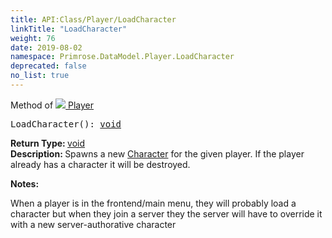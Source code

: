 ```yaml
---
title: API:Class/Player/LoadCharacter
linkTitle: "LoadCharacter"
weight: 76
date: 2019-08-02
namespace: Primrose.DataModel.Player.LoadCharacter
deprecated: false
no_list: true
---
```

Method of <a href="/docs/api-reference/Class/Player"><img src="/icons/silk/user.png"/>&nbsp;Player</a>
<pre class="method-declaration">
LoadCharacter(): <a class="type" href="/docs/api-reference/System/void">void</a></pre>
<b>Return Type: </b>
<a class="type" href="/docs/api-reference/System/void">void</a>
<br/>
<b>Description: </b>
Spawns a new <a href="/docs/api-reference/Class/Player/Character" >Character</a> for the given player. If the player already has a character it will be destroyed.

<b>Notes: </b>
<p class="remarks">
When a player is in the frontend/main menu, they will probably load a character
but when they join a server they the server will have to override it with a new
server-authorative character
</p>